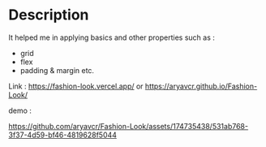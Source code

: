 # Description
It helped me in applying basics and other properties such as :
- grid
- flex
- padding & margin etc.

Link : https://fashion-look.vercel.app/ or https://aryavcr.github.io/Fashion-Look/

demo :

https://github.com/aryavcr/Fashion-Look/assets/174735438/531ab768-3f37-4d59-bf46-4819628f5044


